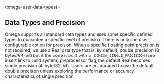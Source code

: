 <!--
© 2025. Triad National Security, LLC. All rights reserved.
This program was produced under U.S. Government contract 89233218CNA000001 for Los Alamos National Laboratory (LANL), which is operated by Triad National Security, LLC for the U.S. Department of Energy/National Nuclear Security Administration. All rights in the program are reserved by Triad National Security, LLC, and the U.S. Department of Energy/National Nuclear Security Administration. The Government is granted for itself and others acting on its behalf a nonexclusive, paid-up, irrevocable worldwide license in this material to reproduce, prepare. derivative works, distribute copies to the public, perform publicly and display publicly, and to permit others to do so.
-->

(omega-user-data-types)=

## Data Types and Precision

Omega supports all standard data types and uses some specific defined
types to guarantee a specific level of precision. There is only one
user-configurable option for precision. When a specific floating point
precision is not required, we use a Real data type that is, by default,
double precision (8 bytes/64-bit) but if the code is built with a
`-DOMEGA_SINGLE_PRECISION` (see insert link to build system) preprocessor flag,
the default Real becomes single precision (4-byte/32-bit). Users are
encouraged to use the default double precision unless exploring the
performance or accuracy characteristics of single precision.
